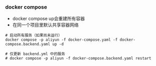 ### docker compose
* docker compose up会重建所有容器
* 在同一个项目里默认共享容器网络

````
# 启动所有服务（如果尚未运行）
docker compose -p aliyun -f docker-compose.yaml -f docker-compose.backend.yaml up -d

# 仅更新 backend.yml 中的服务
# docker compose -p aliyun -f docker-compose.backend.yaml restart

````

